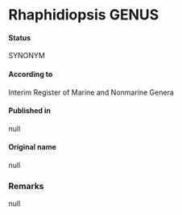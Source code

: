 # Rhaphidiopsis GENUS

#### Status
SYNONYM

#### According to
Interim Register of Marine and Nonmarine Genera

#### Published in
null

#### Original name
null

### Remarks
null